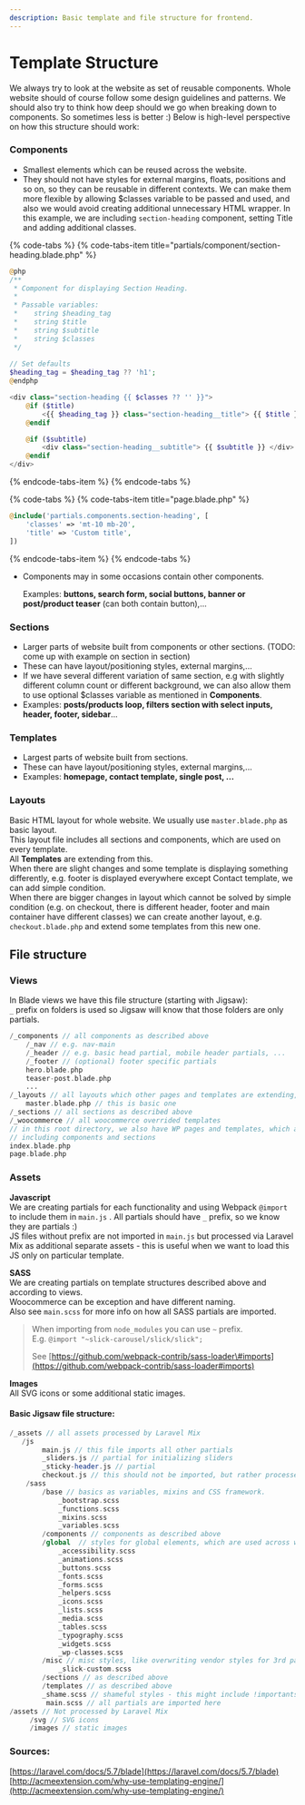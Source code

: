 ```yaml
---
description: Basic template and file structure for frontend.
---
```


# Template Structure

We always try to look at the website as set of reusable components. Whole website should of course follow some design guidelines and patterns. We should also try to think how deep should we go when breaking down to components. So sometimes less is better :\) Below is high-level perspective on how this structure should work:

### Components

* Smallest elements which can be reused across the website.
* They should not have styles for external margins, floats, positions and so on, so they can be reusable in different contexts. We can make them more flexible by allowing $classes variable to be passed and used, and also we would avoid creating additional unnecessary HTML wrapper.   In this example, we are including `section-heading` component, setting Title and adding additional classes. 

{% code-tabs %}
{% code-tabs-item title="partials/component/section-heading.blade.php" %}
```php
@php
/**
 * Component for displaying Section Heading.
 *
 * Passable variables:
 *    string $heading_tag
 *    string $title
 *    string $subtitle
 *    string $classes
 */
 
// Set defaults
$heading_tag = $heading_tag ?? 'h1';
@endphp

<div class="section-heading {{ $classes ?? '' }}">
    @if ($title)
        <{{ $heading_tag }} class="section-heading__title"> {{ $title }} </{{ $heading_tag }}>
    @endif

    @if ($subtitle)
        <div class="section-heading__subtitle"> {{ $subtitle }} </div>
    @endif
</div>
```
{% endcode-tabs-item %}
{% endcode-tabs %}

{% code-tabs %}
{% code-tabs-item title="page.blade.php" %}
```php
@include('partials.components.section-heading', [
    'classes' => 'mt-10 mb-20',
    'title' => 'Custom title',
])
```
{% endcode-tabs-item %}
{% endcode-tabs %}

* Components may in some occasions contain other components.

  Examples: **buttons, search form, social buttons, banner or post/product teaser** \(can both contain button\),...

### Sections

* Larger parts of website built from components or other sections. \(TODO: come up with example on section in section\)
* These can have layout/positioning styles, external margins,...
* If we have several different variation of same section, e.g with slightly different column count or different background, we can also allow them to use optional $classes variable as mentioned in **Components**.
* Examples: **posts/products loop, filters section with select inputs, header, footer, sidebar**...

### Templates

* Largest parts of website built from sections.
* These can have layout/positioning styles, external margins,...
* Examples: **homepage, contact template, single post, ...**

### **Layouts**

Basic HTML layout for whole website. We usually use `master.blade.php` as basic layout.  
This layout file includes all sections and components, which are used on every template.  
All **Templates** are extending from this.  
When there are slight changes and some template is displaying something differently, e.g. footer is displayed everywhere except Contact template, we can add simple condition.  
When there are bigger changes in layout which cannot be solved by simple condition \(e.g. on checkout, there is different header, footer and main container have different classes\) we can create another layout, e.g. `checkout.blade.php` and extend some templates from this new one.

## File structure

### Views

In Blade views we have this file structure \(starting with Jigsaw\):  
`_` prefix on folders is used so Jigsaw will know that those folders are only partials. 

```php
/_components // all components as described above
    /_nav // e.g. nav-main
    /_header // e.g. basic head partial, mobile header partials, ...
    /_footer // (optional) footer specific partials 
    hero.blade.php
    teaser-post.blade.php
    ...
/_layouts // all layouts which other pages and templates are extending, 
    master.blade.php // this is basic one
/_sections // all sections as described above
/_woocommerce // all woocommerce overrided templates
// in this root directory, we also have WP pages and templates, which are
// including components and sections
index.blade.php
page.blade.php
```

### Assets

**Javascript**   
We are creating partials for each functionality and using Webpack `@import` to include them in `main.js` .  All partials should have `_` prefix, so we know they are partials :\)  
JS files without prefix are not imported in `main.js` but processed via Laravel Mix as additional separate assets - this is useful when we want to load this JS only on particular template.

**SASS**  
We are creating partials on template structures described above and according to views.  
Woocommerce can be exception and have different naming.  
Also see `main.scss` for more info on how all SASS partials are imported.

> When importing from `node_modules` you can use `~` prefix.  
> E.g. `@import "~slick-carousel/slick/slick";`
>
> See [https://github.com/webpack-contrib/sass-loader\#imports](https://github.com/webpack-contrib/sass-loader#imports)

**Images**  
All SVG icons or some additional static images.



#### Basic Jigsaw file structure:

```php
/_assets // all assets processed by Laravel Mix
   /js
        main.js // this file imports all other partials
        _sliders.js // partial for initializing sliders
        _sticky-header.js // partial
        checkout.js // this should not be imported, but rather processed by Laravel Mix
    /sass
        /base // basics as variables, mixins and CSS framework.
            _bootstrap.scss
            _functions.scss
            _mixins.scss
            _variables.scss
        /components // components as described above
        /global  // styles for global elements, which are used across website
            _accessibility.scss
            _animations.scss
            _buttons.scss
            _fonts.scss
            _forms.scss
            _helpers.scss
            _icons.scss
            _lists.scss
            _media.scss
            _tables.scss
            _typography.scss
            _widgets.scss
            _wp-classes.scss
        /misc // misc styles, like overwriting vendor styles for 3rd party libraries (Slick), etc.
            _slick-custom.scss
        /sections // as described above
        /templates // as described above
        _shame.scss // shameful styles - this might include !importants, hacky overrides, or verbose styles you know can be done differently 
         main.scss // all partials are imported here
/assets // Not processed by Laravel Mix
     /svg // SVG icons
     /images // static images       
```

### Sources:

[https://laravel.com/docs/5.7/blade](https://laravel.com/docs/5.7/blade)   
[http://acmeextension.com/why-use-templating-engine/](http://acmeextension.com/why-use-templating-engine/)

